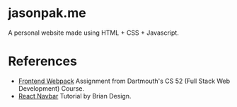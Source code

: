 # jasonpak.me
A personal website made using HTML + CSS + Javascript.

# References
* [Frontend Webpack](https://cs52.me/assignments/sa/starterpack/) Assignment from Dartmouth's CS 52 (Full Stack Web Development) Course.
* [React Navbar](https://www.youtube.com/watch?v=fL8cFqhTHwA) Tutorial by Brian Design.